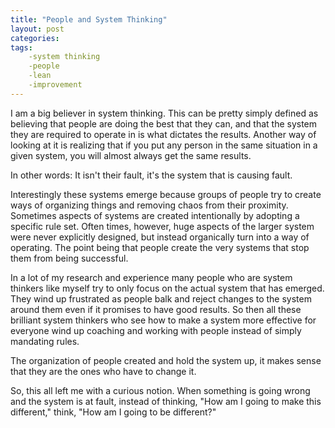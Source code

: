 ```yaml
---
title: "People and System Thinking"
layout: post
categories:
tags:
    -system thinking
    -people
    -lean
    -improvement
---
```

I am a big believer in system thinking. This can be pretty simply defined as believing that people are doing the best
that they can, and that the system they are required to operate in is what dictates the results. Another way of looking
at it is realizing that if you put any person in the same situation in a given system, you will almost always get the
same results.

In other words: It isn't their fault, it's the system that is causing fault.

Interestingly these systems emerge because groups of people try to create ways of organizing things and removing chaos
from their proximity. Sometimes aspects of systems are created intentionally by adopting a specific rule set. Often times, 
however, huge aspects of the larger system were never explicitly designed, but instead organically turn into a way of
operating. The point being that people create the very systems that stop them from being successful.

In a lot of my research and experience many people who are system thinkers like myself try to only focus on the actual
system that has emerged. They wind up frustrated as people balk and reject changes to the system around them even if it
promises to have good results. So then all these brilliant system thinkers who see how to make a system more effective
for everyone wind up coaching and working with people instead of simply mandating rules.

The organization of people created and hold the system up, it makes sense that they are the ones who have to change it.

So, this all left me with a curious notion. When something is going wrong and the system is at fault, instead of thinking,
"How am I going to make this different," think, "How am I going to be different?"

